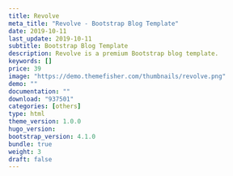 ```yaml
---
title: Revolve
meta_title: "Revolve - Bootstrap Blog Template"
date: 2019-10-11
last_update: 2019-10-11
subtitle: Bootstrap Blog Template
description: Revolve is a premium Bootstrap blog template.
keywords: []
price: 39
image: "https://demo.themefisher.com/thumbnails/revolve.png"
demo: ""
documentation: ""
download: "937501"
categories: [others]
type: html
theme_version: 1.0.0
hugo_version:
bootstrap_version: 4.1.0
bundle: true
weight: 3
draft: false
---
```

